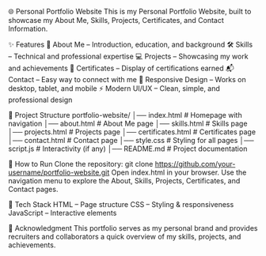 🌐 Personal Portfolio Website
This is my Personal Portfolio Website, built to showcase my About Me, Skills, Projects, Certificates, and Contact Information.

✨ Features
👤 About Me – Introduction, education, and background
🛠️ Skills – Technical and professional expertise
💻 Projects – Showcasing my work and achievements
📜 Certificates – Display of certifications earned
📬 Contact – Easy way to connect with me
🎨 Responsive Design – Works on desktop, tablet, and mobile
⚡ Modern UI/UX – Clean, simple, and professional design

📂 Project Structure
portfolio-website/
│── index.html         # Homepage with navigation
│── about.html         # About Me page
│── skills.html        # Skills page
│── projects.html      # Projects page
│── certificates.html  # Certificates page
│── contact.html       # Contact page
│── style.css          # Styling for all pages
│── script.js          # Interactivity (if any)
│── README.md          # Project documentation

🚀 How to Run
Clone the repository:
git clone https://github.com/your-username/portfolio-website.git
Open index.html in your browser.
Use the navigation menu to explore the About, Skills, Projects, Certificates, and Contact pages.

📌 Tech Stack
HTML – Page structure
CSS – Styling & responsiveness
JavaScript – Interactive elements

🙌 Acknowledgment
This portfolio serves as my personal brand and provides recruiters and collaborators a quick overview of my skills, projects, and achievements.
